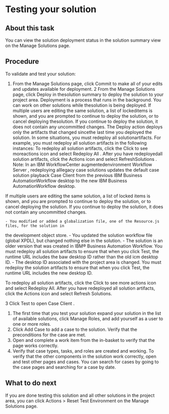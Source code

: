 # Testing your solution

## About this task

You can view the solution deployment status in the solution summary view on the Manage
Solutions page.

## Procedure

To validate and test your solution:

1. From the Manage Solutions page, click Commit to
make all of your edits and updates available for deployment.
2 From the Manage Solutions page, click Deploy in thesolution summary to deploy the solution to your project area. Deployment is a process that runs in the background. You can work on other solutions while thesolution is being deployed. If multiple users are editing the same solution, a list of lockeditems is shown, and you are prompted to continue to deploy the solution, or to cancel deploying thesolution. If you continue to deploy the solution, it does not contain any uncommitted changes. The Deploy action deploys only the artifacts that changed sincethe last time you deployed the solution. In some situations, you must redeploy all solutionartifacts. For example, you must redeploy all solution artifacts in the following instances: To redeploy all solution artifacts, click the Click to see moreactions icon and select Redeploy All . After you have redeployedall solution artifacts, click the Actions icon and select RefreshSolutions . Note: In an IBM WorkflowCenter augmentedenvironment Workflow Server , redeploying alllegacy case solutions updates the default case solution playback Case Client from the previous IBM Business AutomationWorkflow desktop to the new IBM Business AutomationWorkflow desktop.

If multiple users are editing the same solution, a list of locked
items is shown, and you are prompted to continue to deploy the solution, or to cancel deploying the
solution. If you continue to deploy the solution, it does not contain any uncommitted changes.

    - You modified or added a globalization file, one of the Resource.js files, for the solution in
the development object store.
    - You updated the solution workflow file (global XPDL), but changed nothing else in the
solution.
    - The solution is an older version that was created in IBM® Business Automation
Workflow. You must redeploy all
solution artifacts to ensure that when you click Test, the runtime URL
includes the baw desktop ID rather than the old
icm desktop ID.
    - The desktop ID associated with the project area is changed. You must redeploy the solution
artifacts to ensure that when you click Test, the runtime URL includes the
new desktop ID.

To redeploy all solution artifacts, click the Click to see more
actions icon and select Redeploy All. After you have redeployed
all solution artifacts, click the Actions icon and select Refresh
Solutions.

3 Click Test to open Case Client .

1. The first time that you test your solution expand your solution in the list of available
solutions, click Manage Roles, and add yourself as a user to one or more
roles.
2. Click Add Case to add a case to the solution. Verify
that the preconditions for the case are met.
3. Open and complete a work item from the in-basket to verify that the page works
correctly.
4. Verify that case types, tasks, and roles are created and working. 
To verify that the other components in the solution work correctly, open and test other pages
and cases. You can search for cases by going to the case pages and searching for a case by
date.

## What to do next

If
you are done testing this solution and all other solutions in the project area, you can click Actions > Reset Test Environment on the Manage Solutions page.